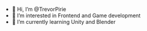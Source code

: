 - 👋 Hi, I’m @TrevorPirie
- 👀 I’m interested in Frontend and Game development
- 🌱 I’m currently learning Unity and Blender

<!---
TrevorPirie/TrevorPirie is a ✨ special ✨ repository because its `README.md` (this file) appears on your GitHub profile.
You can click the Preview link to take a look at your changes.
--->
